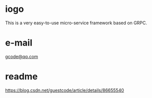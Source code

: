 # iogo
This is a very easy-to-use micro-service framework based on GRPC.

# e-mail
gcode@qq.com

# readme
https://blog.csdn.net/guestcode/article/details/86655540

